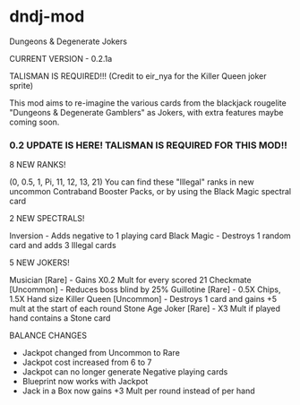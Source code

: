 # dndj-mod
Dungeons &amp; Degenerate Jokers

CURRENT VERSION - 0.2.1a

TALISMAN IS REQUIRED!!!
(Credit to eir_nya for the Killer Queen joker sprite)

This mod aims to re-imagine the various cards from the blackjack rougelite "Dungeons & Degenerate Gamblers" as Jokers,
with extra features maybe coming soon.

### 0.2 UPDATE IS HERE!  TALISMAN IS REQUIRED FOR THIS MOD!!

8 NEW RANKS!

(0, 0.5, 1, Pi, 11, 12, 13, 21)
You can find these "Illegal" ranks in new uncommon Contraband Booster Packs, or by using the Black Magic spectral card

2 NEW SPECTRALS!

Inversion - Adds negative to 1 playing card
Black Magic - Destroys 1 random card and adds 3 Illegal cards

5 NEW JOKERS!

Musician [Rare] - Gains X0.2 Mult for every scored 21
Checkmate [Uncommon] - Reduces boss blind by 25%
Guillotine [Rare] - 0.5X Chips, 1.5X Hand size
Killer Queen [Uncommon] - Destroys 1 card and gains +5 mult at the start of each round
Stone Age Joker [Rare] - X3 Mult if played hand contains a Stone card

BALANCE CHANGES

- Jackpot changed from Uncommon to Rare
- Jackpot cost increased from 6 to 7
- Jackpot can no longer generate Negative playing cards
- Blueprint now works with Jackpot
- Jack in a Box now gains +3 Mult per round instead of per hand

